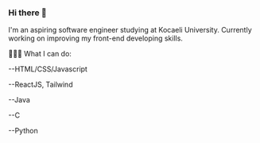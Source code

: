 ### Hi there 👋

I'm an aspiring software engineer studying at Kocaeli University. Currently working on improving my front-end developing skills.

🚀🚀🚀
What I can do:

--HTML/CSS/Javascript

--ReactJS, Tailwind

--Java

--C

--Python
